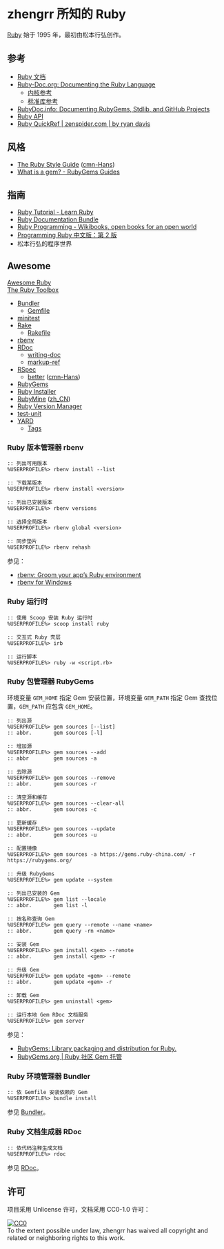 # zhengrr 所知的 Ruby

[Ruby](https://www.ruby-lang.org/) 始于 1995 年，最初由松本行弘创作。

## 参考

*   [Ruby 文档](https://www.ruby-lang.org/zh_cn/documentation/)
*   [Ruby-Doc.org: Documenting the Ruby Language](https://ruby-doc.org/)
    *   [内核参考](https://ruby-doc.org/core/)
    *   [标准库参考](https://ruby-doc.org/stdlib/)
*   [RubyDoc.info: Documenting RubyGems, Stdlib, and GitHub Projects](https://www.rubydoc.info/)
*   [Ruby API](https://rubyapi.org/)
*   [Ruby QuickRef | zenspider.com | by ryan davis](http://zenspider.com/ruby/quickref.html)

## 风格

*   [The Ruby Style Guide](https://rubystyle.guide/) ([cmn-Hans](https://github.com/JuanitoFatas/ruby-style-guide/blob/master/README-zhCN.md))
*   [What is a gem? - RubyGems Guides](https://guides.rubygems.org/what-is-a-gem/)

## 指南

*   [Ruby Tutorial - Learn Ruby](http://rubylearning.com/)
*   [Ruby Documentation Bundle](https://ruby-doc.org/docs/ruby-doc-bundle/)
*   [Ruby Programming - Wikibooks, open books for an open world](https://wikibooks.org/wiki/Ruby_Programming)
*   [Programming Ruby 中文版：第 2 版](# "ISBN 978-7-121-03815-0")
*   松本行弘的程序世界

## Awesome

[Awesome Ruby](https://awesome-ruby.com/)  
[The Ruby Toolbox](https://www.ruby-toolbox.com/)

*   [Bundler](https://bundler.io/)
    *   [Gemfile](https://bundler.io/man/gemfile.5.html)
*   [minitest](https://github.com/seattlerb/minitest)
*   [Rake](https://ruby.github.io/rake/)
    *   [Rakefile](https://ruby.github.io/rake/doc/rakefile_rdoc.html)
*   [rbenv](https://github.com/rbenv/rbenv)
*   [RDoc](https://ruby.github.io/rdoc/)
    *   [writing-doc](https://ruby.github.io/rdoc/README_rdoc.html#label-Writing+Documentation)
    *   [markup-ref](https://ruby.github.io/rdoc/RDoc/Markup.html#class-RDoc::Markup-label-RDoc+Markup+Reference)
*   [RSpec](https://rspec.info/)
    *   [better](http://www.betterspecs.org/) ([cmn-Hans](http://www.betterspecs.org/zh_cn/))
*   [RubyGems](https://rubygems.org/)
*   [Ruby Installer](https://rubyinstaller.org/)
*   [RubyMine](https://jetbrains.com/ruby/) ([zh_CN](https://github.com/pingfangx/jetbrains-in-chinese/tree/master/RubyMine))
*   [Ruby Version Manager](https://rvm.io/)
*   [test-unit](https://test-unit.github.io/)
*   [YARD](https://yardoc.org/)
    *   [Tags](https://rubydoc.info/gems/yard/file/docs/Tags.md)

### Ruby 版本管理器 rbenv

``` batch
:: 列出可用版本
%USERPROFILE%> rbenv install --list

:: 下载某版本
%USERPROFILE%> rbenv install <version>

:: 列出已安装版本
%USERPROFILE%> rbenv versions

:: 选择全局版本
%USERPROFILE%> rbenv global <version>

:: 同步垫片
%USERPROFILE%> rbenv rehash
```

参见：

*   [rbenv: Groom your app’s Ruby environment](https://github.com/rbenv/rbenv)
*   [rbenv for Windows](https://github.com/nak1114/rbenv-win)

### Ruby 运行时

``` batch
:: 使用 Scoop 安装 Ruby 运行时
%USERPROFILE%> scoop install ruby

:: 交互式 Ruby 壳层
%USERPROFILE%> irb

:: 运行脚本
%USERPROFILE%> ruby -w <script.rb>
```

### Ruby 包管理器 RubyGems

环境变量 `GEM_HOME` 指定 Gem 安装位置，环境变量 `GEM_PATH` 指定 Gem 查找位置，`GEM_PATH` 应包含 `GEM_HOME`。

``` batch
:: 列出源
%USERPROFILE%> gem sources [--list]
:: abbr.       gem sources [-l]

:: 增加源
%USERPROFILE%> gem sources --add
:: abbr        gem sources -a

:: 去除源
%USERPROFILE%> gem sources --remove
:: abbr.       gem sources -r

:: 清空源和缓存
%USERPROFILE%> gem sources --clear-all
:: abbr.       gem sources -c

:: 更新缓存
%USERPROFILE%> gem sources --update
:: abbr.       gem sources -u

:: 配置镜像
%USERPROFILE%> gem sources -a https://gems.ruby-china.com/ -r https://rubygems.org/

:: 升级 RubyGems
%USERPROFILE%> gem update --system

:: 列出已安装的 Gem
%USERPROFILE%> gem list --locale
:: abbr.       gem list -l

:: 按名称查询 Gem
%USERPROFILE%> gem query --remote --name <name>
:: abbr.       gem query -rn <name>

:: 安装 Gem
%USERPROFILE%> gem install <gem> --remote
:: abbr.       gem install <gem> -r

:: 升级 Gem
%USERPROFILE%> gem update <gem> --remote
:: abbr.       gem update <gem> -r

:: 卸载 Gem
%USERPROFILE%> gem uninstall <gem>

:: 运行本地 Gem RDoc 文档服务
%USERPROFILE%> gem server
```

参见：

*   [RubyGems: Library packaging and distribution for Ruby.](https://github.com/rubygems/rubygems)
*   [RubyGems.org | Ruby 社区 Gem 托管](https://rubygems.org/)

### Ruby 环境管理器 Bundler

``` batch
:: 依 Gemfile 安装依赖的 Gem
%USERPROFILE%> bundle install
```

参见 [Bundler](https://bundler.io/)。

### Ruby 文档生成器 RDoc

``` batch
:: 依代码注释生成文档
%USERPROFILE%> rdoc
```

参见 [RDoc](https://github.com/ruby/rdoc)。

## 许可

项目采用 Unlicense 许可，文档采用 CC0-1.0 许可：

<p xmlns:dct="https://purl.org/dc/terms/">
  <a rel="license"
     href="https://creativecommons.org/publicdomain/zero/1.0/">
    <img src="https://licensebuttons.net/p/zero/1.0/88x31.png" style="border-style: none;" alt="CC0" />
  </a>
  <br />
  To the extent possible under law,
  <span resource="[_:publisher]" rel="dct:publisher">
    <span property="dct:title">zhengrr</span></span>
  has waived all copyright and related or neighboring rights to this work.
</p>

